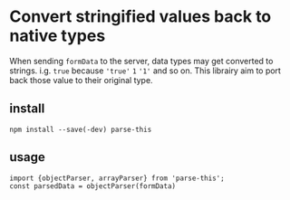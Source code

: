 # Convert stringified values back to native types

When sending `formData` to the server, data types may get converted to strings. i.g. `true` because `'true'` `1` `'1'` and so on. This librairy aim to port back those value to their original type.

## install

```
npm install --save(-dev) parse-this
```

## usage

```
import {objectParser, arrayParser} from 'parse-this';
const parsedData = objectParser(formData)
```
